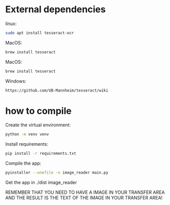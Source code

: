 # External dependencies
linux:
```bash
sudo apt install tesseract-ocr
```

MacOS:
```bash
brew install tesseract
```

MacOS:
```bash
brew install tesseract
```

Windows:
```bash
https://github.com/UB-Mannheim/tesseract/wiki
```

# how to compile
Create the virtual environment:
```bash
python -m venv venv
```

Install requirements:
```bash
pip install -r requirements.txt
```

Compile the app:
```bash
pyinstaller --onefile -n image_reader main.py
```

Get the app in ./dist image_reader

REMEMBER THAT YOU NEED TO HAVE A IMAGE IN YOUR TRANSFER AREA AND THE RESULT IS THE TEXT OF THE IMAGE IN YOUR TRANSFER AREA!
